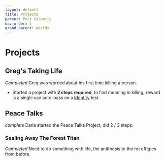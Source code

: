 ```yaml
---
layout: default
title: Projects
parent: Post Calamity
nav_order: 1
grand_parent: Worlds
---
```


# Projects

## Greg's Taking Life
*Completed*
Greg was worried about his first time killing a person.
* Started a project with **2 steps required**, to find meaning in killing, reward is a single use auto-pass on a [Identity](../../Core/Spirit#Identity) test.

## Peace Talks
*complete*
Darla started the Peace Talks Project, did 2 / 3 steps. 

### Sealing Away The Forest Titan
*Completed*
Need to do something with life, the antithesis to the rot effigies from before.

